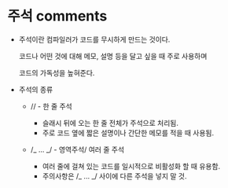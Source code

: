 # 주석 comments

- 주석이란 컴파일러가 코드를 무시하게 만드는 것이다.

  코드나 어떤 것에 대해 메모, 설명 등을 달고 싶을 때 주로 사용하며

  코드의 가독성을 높혀준다.

- 주석의 종류

  - // - 한 줄 주석

    - 슬래시 뒤에 오는 한 줄 전체가 주석으로 처리됨.
    - 주로 코드 옆에 짧은 설명이나 간단한 메모를 적을 때 사용됨.

  - /_ ... _/ - 영역주석/ 여러 줄 주석

    - 여러 줄에 걸쳐 있는 코드를 일시적으로 비활성화 할 때 유용함.
    - 주의사항은 /_ ... _/ 사이에 다른 주석을 넣지 말 것.
